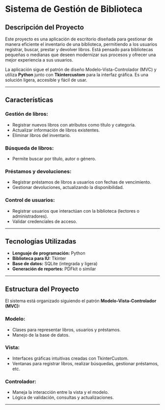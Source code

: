 # **Sistema de Gestión de Biblioteca**

## **Descripción del Proyecto**
Este proyecto es una aplicación de escritorio diseñada para gestionar de manera eficiente el inventario de una biblioteca, permitiendo a los usuarios registrar, buscar, prestar y devolver libros. Está pensado para bibliotecas pequeñas o medianas que deseen modernizar sus procesos y ofrecer una mejor experiencia a sus usuarios.

La aplicación sigue el patrón de diseño Modelo-Vista-Controlador (MVC) y utiliza **Python** junto con **Tkintercustom** para la interfaz gráfica. Es una solución ligera, accesible y fácil de usar.

---

## **Características**
### Gestión de libros:
- Registrar nuevos libros con atributos como título y categoria.
- Actualizar información de libros existentes.
- Eliminar libros del inventario.

### Búsqueda de libros:
- Permite buscar por título, autor o género.

### Préstamos y devoluciones:
- Registrar préstamos de libros a usuarios con fechas de vencimiento.
- Gestionar devoluciones, actualizando la disponibilidad.

### Control de usuarios:
- Registrar usuarios que interactúan con la biblioteca (lectores o administradores).
- Validar credenciales de acceso.

---

## **Tecnologías Utilizadas**
- **Lenguaje de programación:** Python  
- **Biblioteca para IU:** Tkinter  
- **Base de datos:** SQLite (integrada y ligera)  
- **Generación de reportes:** PDFkit o similar  

---

## **Estructura del Proyecto**
El sistema está organizado siguiendo el patrón **Modelo-Vista-Controlador (MVC):**

### Modelo:
- Clases para representar libros, usuarios y préstamos.
- Manejo de la base de datos.

### Vista:
- Interfaces gráficas intuitivas creadas con TkinterCustom.
- Ventanas para registrar libros, realizar búsquedas, gestionar préstamos, etc.

### Controlador:
- Maneja la interacción entre la vista y el modelo.
- Lógica de validación, consultas y actualizaciones.

---
